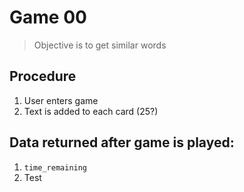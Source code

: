 # Game 00

> Objective is to get similar words

## Procedure

1. User enters game
2. Text is added to each card (25?)

## Data returned after game is played:

1. `time_remaining`
2. Test
